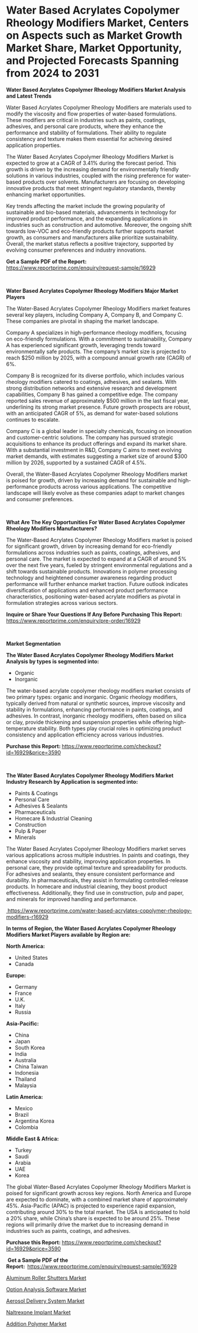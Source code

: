 <p><h1>Water Based Acrylates Copolymer Rheology Modifiers Market, Centers on Aspects such as Market Growth Market Share, Market Opportunity, and Projected Forecasts Spanning from 2024 to 2031</h1></p><p><strong>Water Based Acrylates Copolymer Rheology Modifiers Market Analysis and Latest Trends</strong></p>
<p><p>Water Based Acrylates Copolymer Rheology Modifiers are materials used to modify the viscosity and flow properties of water-based formulations. These modifiers are critical in industries such as paints, coatings, adhesives, and personal care products, where they enhance the performance and stability of formulations. Their ability to regulate consistency and texture makes them essential for achieving desired application properties.</p><p>The Water Based Acrylates Copolymer Rheology Modifiers Market is expected to grow at a CAGR of 3.41% during the forecast period. This growth is driven by the increasing demand for environmentally friendly solutions in various industries, coupled with the rising preference for water-based products over solvents. Manufacturers are focusing on developing innovative products that meet stringent regulatory standards, thereby enhancing market opportunities.</p><p>Key trends affecting the market include the growing popularity of sustainable and bio-based materials, advancements in technology for improved product performance, and the expanding applications in industries such as construction and automotive. Moreover, the ongoing shift towards low-VOC and eco-friendly products further supports market growth, as consumers and manufacturers alike prioritize sustainability. Overall, the market status reflects a positive trajectory, supported by evolving consumer preferences and industry innovations.</p></p>
<p><strong>Get a Sample PDF of the Report:&nbsp;</strong> <a href="https://www.reportprime.com/enquiry/request-sample/16929?utm_campaign=2010&utm_medium=2&utm_source=Github&utm_content=ia&utm_term=24122024&utm_id=water-based-acrylates-copolymer-rheology-modifiers">https://www.reportprime.com/enquiry/request-sample/16929</a></p>
<p>&nbsp;</p>
<p><strong>Water Based Acrylates Copolymer Rheology Modifiers Major Market Players</strong></p>
<p><p>The Water-Based Acrylates Copolymer Rheology Modifiers market features several key players, including Company A, Company B, and Company C. These companies are pivotal in shaping the market landscape.</p><p>Company A specializes in high-performance rheology modifiers, focusing on eco-friendly formulations. With a commitment to sustainability, Company A has experienced significant growth, leveraging trends toward environmentally safe products. The company’s market size is projected to reach $250 million by 2025, with a compound annual growth rate (CAGR) of 6%.</p><p>Company B is recognized for its diverse portfolio, which includes various rheology modifiers catered to coatings, adhesives, and sealants. With strong distribution networks and extensive research and development capabilities, Company B has gained a competitive edge. The company reported sales revenue of approximately $500 million in the last fiscal year, underlining its strong market presence. Future growth prospects are robust, with an anticipated CAGR of 5%, as demand for water-based solutions continues to escalate.</p><p>Company C is a global leader in specialty chemicals, focusing on innovation and customer-centric solutions. The company has pursued strategic acquisitions to enhance its product offerings and expand its market share. With a substantial investment in R&D, Company C aims to meet evolving market demands, with estimates suggesting a market size of around $300 million by 2026, supported by a sustained CAGR of 4.5%.</p><p>Overall, the Water-Based Acrylates Copolymer Rheology Modifiers market is poised for growth, driven by increasing demand for sustainable and high-performance products across various applications. The competitive landscape will likely evolve as these companies adapt to market changes and consumer preferences.</p></p>
<p>&nbsp;</p>
<p><strong>What Are The Key Opportunities For Water Based Acrylates Copolymer Rheology Modifiers Manufacturers?</strong></p>
<p><p>The Water-Based Acrylates Copolymer Rheology Modifiers market is poised for significant growth, driven by increasing demand for eco-friendly formulations across industries such as paints, coatings, adhesives, and personal care. The market is expected to expand at a CAGR of around 5% over the next five years, fueled by stringent environmental regulations and a shift towards sustainable products. Innovations in polymer processing technology and heightened consumer awareness regarding product performance will further enhance market traction. Future outlook indicates diversification of applications and enhanced product performance characteristics, positioning water-based acrylate modifiers as pivotal in formulation strategies across various sectors.</p></p>
<p><strong>Inquire or Share Your Questions If Any Before Purchasing This Report:</strong> <a href="https://www.reportprime.com/enquiry/pre-order/16929?utm_campaign=2010&utm_medium=2&utm_source=Github&utm_content=ia&utm_term=24122024&utm_id=water-based-acrylates-copolymer-rheology-modifiers">https://www.reportprime.com/enquiry/pre-order/16929</a></p>
<p>&nbsp;</p>
<p><strong>Market Segmentation</strong></p>
<p><strong>The Water Based Acrylates Copolymer Rheology Modifiers Market Analysis by types is segmented into:</strong></p>
<p><ul><li>Organic</li><li>Inorganic</li></ul></p>
<p><p>The water-based acrylate copolymer rheology modifiers market consists of two primary types: organic and inorganic. Organic rheology modifiers, typically derived from natural or synthetic sources, improve viscosity and stability in formulations, enhancing performance in paints, coatings, and adhesives. In contrast, inorganic rheology modifiers, often based on silica or clay, provide thickening and suspension properties while offering high-temperature stability. Both types play crucial roles in optimizing product consistency and application efficiency across various industries.</p></p>
<p><strong>Purchase this Report:&nbsp;</strong><a href="https://www.reportprime.com/checkout?id=16929&price=3590&utm_campaign=2010&utm_medium=2&utm_source=Github&utm_content=ia&utm_term=24122024&utm_id=water-based-acrylates-copolymer-rheology-modifiers">https://www.reportprime.com/checkout?id=16929&price=3590</a></p>
<p>&nbsp;</p>
<p><strong>The Water Based Acrylates Copolymer Rheology Modifiers Market Industry Research by Application is segmented into:</strong></p>
<p><ul><li>Paints & Coatings</li><li>Personal Care</li><li>Adhesives & Sealants</li><li>Pharmaceuticals</li><li>Homecare & Industrial Cleaning</li><li>Construction</li><li>Pulp & Paper</li><li>Minerals</li></ul></p>
<p><p>The Water Based Acrylates Copolymer Rheology Modifiers market serves various applications across multiple industries. In paints and coatings, they enhance viscosity and stability, improving application properties. In personal care, they provide optimal texture and spreadability for products. For adhesives and sealants, they ensure consistent performance and durability. In pharmaceuticals, they assist in formulating controlled-release products. In homecare and industrial cleaning, they boost product effectiveness. Additionally, they find use in construction, pulp and paper, and minerals for improved handling and performance.</p></p>
<p><a href="https://www.reportprime.com/water-based-acrylates-copolymer-rheology-modifiers-r16929?utm_campaign=2010&utm_medium=2&utm_source=Github&utm_content=ia&utm_term=24122024&utm_id=water-based-acrylates-copolymer-rheology-modifiers">&nbsp;https://www.reportprime.com/water-based-acrylates-copolymer-rheology-modifiers-r16929</a></p>
<p><strong>In terms of Region, the Water Based Acrylates Copolymer Rheology Modifiers Market Players available by Region are:</strong></p>
<p>
    <p> <strong> North America: </strong>
        <ul>
            <li>United States</li>
            <li>Canada</li>
        </ul>
        </p> 
    <p> <strong> Europe: </strong>
        <ul>
            <li>Germany</li>
            <li>France</li>
            <li>U.K.</li>
            <li>Italy</li>
            <li>Russia</li>
        </ul>
        </p> 
    <p> <strong> Asia-Pacific: </strong>
        <ul>
            <li>China</li>
            <li>Japan</li>
            <li>South Korea</li>
            <li>India</li>
            <li>Australia</li>
            <li>China Taiwan</li>
            <li>Indonesia</li>
            <li>Thailand</li>
            <li>Malaysia</li>
        </ul>
        </p> 
    <p> <strong> Latin America: </strong>
        <ul>
            <li>Mexico</li>
            <li>Brazil</li>
            <li>Argentina Korea</li>
            <li>Colombia</li>
        </ul>
        </p> 
    <p> <strong> Middle East & Africa: </strong>
        <ul>
            <li>Turkey</li>
            <li>Saudi</li>
            <li>Arabia</li>
            <li>UAE</li>
            <li>Korea</li>
        </ul>
    </p>
    </p>
<p><p>The global Water-Based Acrylates Copolymer Rheology Modifiers Market is poised for significant growth across key regions. North America and Europe are expected to dominate, with a combined market share of approximately 45%. Asia-Pacific (APAC) is projected to experience rapid expansion, contributing around 30% to the total market. The USA is anticipated to hold a 20% share, while China’s share is expected to be around 25%. These regions will primarily drive the market due to increasing demand in industries such as paints, coatings, and adhesives.</p></p>
<p><strong>Purchase this Report: </strong><a href="https://www.reportprime.com/checkout?id=16929&price=3590&utm_campaign=2010&utm_medium=2&utm_source=Github&utm_content=ia&utm_term=24122024&utm_id=water-based-acrylates-copolymer-rheology-modifiers">https://www.reportprime.com/checkout?id=16929&price=3590</a></p>
<p>&nbsp;<strong>Get a Sample PDF of the Report:&nbsp;&nbsp;</strong><a href="https://www.reportprime.com/enquiry/request-sample/16929?utm_campaign=2010&utm_medium=2&utm_source=Github&utm_content=ia&utm_term=24122024&utm_id=water-based-acrylates-copolymer-rheology-modifiers">https://www.reportprime.com/enquiry/request-sample/16929</a></p>
<p><strong></strong></p>
<p><p><a href="https://www.linkedin.com/pulse/revenue-market-growth-projections-aluminum-roller-shutters-ijp7e?utm_campaign=2010&utm_medium=2&utm_source=Github&utm_content=ia&utm_term=24122024&utm_id=water-based-acrylates-copolymer-rheology-modifiers">Aluminum Roller Shutters Market</a></p><p><a href="https://www.linkedin.com/pulse/option-analysis-software-market-overview-components-application-ypupf?utm_campaign=2010&utm_medium=2&utm_source=Github&utm_content=ia&utm_term=24122024&utm_id=water-based-acrylates-copolymer-rheology-modifiers">Option Analysis Software Market</a></p><p><a href="https://www.linkedin.com/pulse/global-aerosol-delivery-system-industry-analysis-share-growth-cenuc?utm_campaign=2010&utm_medium=2&utm_source=Github&utm_content=ia&utm_term=24122024&utm_id=water-based-acrylates-copolymer-rheology-modifiers">Aerosol Delivery System Market</a></p><p><a href="https://www.linkedin.com/pulse/revenue-demand-forecast-naltrexone-implant-industry-projected-rft5f?utm_campaign=2010&utm_medium=2&utm_source=Github&utm_content=ia&utm_term=24122024&utm_id=water-based-acrylates-copolymer-rheology-modifiers">Naltrexone Implant Market</a></p><p><a href="https://www.linkedin.com/pulse/global-addition-polymer-market-pulse-trends-growth-analysis-godzc?utm_campaign=2010&utm_medium=2&utm_source=Github&utm_content=ia&utm_term=24122024&utm_id=water-based-acrylates-copolymer-rheology-modifiers">Addition Polymer Market</a></p></p>